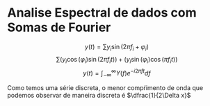 # Analise Espectral de dados com Somas de Fourier

$$y(t) = \sum y_i\sin(2\pi f_i + \varphi_i)$$
$$\sum (y_i \cos(\varphi_i)\sin(2\pi f_it)) + (y_i\sin(\varphi_i)\cos(\pi f_it))$$
$$y(t) = \int_{-\infty}^\infty Y(f)e^{-i2\pi f t}df$$

Como temos uma série discreta, o menor compŕimento de onda que podemos observar de maneira discreta é $\dfrac{1}{2\Delta x}$